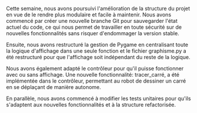 Cette semaine, nous avons poursuivi l'amélioration de la structure du 
projet en vue de le rendre plus modulaire et facile à maintenir. Nous 
avons commencé par créer une nouvelle branche Git pour sauvegarder l'état 
actuel du code, ce qui nous permet de travailler en toute sécurité sur de 
nouvelles fonctionnalités sans risquer d'endommager la version stable. 

Ensuite, nous avons restructuré la gestion de Pygame en centralisant toute 
la logique d'affichage dans une seule fonction et le fichier graphisme.py 
a été restructuré pour que l'affichage soit indépendant du reste de la 
logique.

Nous avons également adapté le contrôleur pour qu'il puisse fonctionner 
avec ou sans affichage. Une nouvelle fonctionnalité: tracer_carré, a été 
implémentée dans le contrôleur, permettant au robot de dessiner un carré en se déplaçant de manière autonome.

En parallèle, nous avons commencé à modifier les tests unitaires pour 
qu'ils s'adaptent aux nouvelles fonctionnalités et à la structure 
refactorisée.

